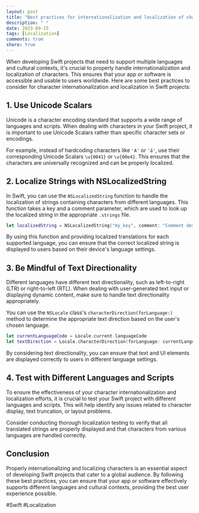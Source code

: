 ```yaml
---
layout: post
title: "Best practices for internationalization and localization of characters in Swift projects"
description: " "
date: 2023-09-15
tags: [Localization]
comments: true
share: true
---
```


When developing Swift projects that need to support multiple languages and cultural contexts, it's crucial to properly handle internationalization and localization of characters. This ensures that your app or software is accessible and usable to users worldwide. Here are some best practices to consider for character internationalization and localization in Swift projects:

## 1. Use Unicode Scalars

Unicode is a character encoding standard that supports a wide range of languages and scripts. When dealing with characters in your Swift project, it is important to use Unicode Scalars rather than specific character sets or encodings.

For example, instead of hardcoding characters like `'A'` or `'ä'`, use their corresponding Unicode Scalars `\u{0041}` or `\u{00e4}`. This ensures that the characters are universally recognized and can be properly localized.

## 2. Localize Strings with NSLocalizedString

In Swift, you can use the `NSLocalizedString` function to handle the localization of strings containing characters from different languages. This function takes a key and a comment parameter, which are used to look up the localized string in the appropriate `.strings` file.

```swift
let localizedString = NSLocalizedString("my_key", comment: "Comment describing my_key usage")
```

By using this function and providing localized translations for each supported language, you can ensure that the correct localized string is displayed to users based on their device's language settings.

## 3. Be Mindful of Text Directionality

Different languages have different text directionality, such as left-to-right (LTR) or right-to-left (RTL). When dealing with user-generated text input or displaying dynamic content, make sure to handle text directionality appropriately.

You can use the `NSLocale` class's `characterDirection(forLanguage:)` method to determine the appropriate text direction based on the user's chosen language.

```swift
let currentLanguageCode = Locale.current.languageCode
let textDirection = Locale.characterDirection(forLanguage: currentLanguageCode ?? "")
```

By considering text directionality, you can ensure that text and UI elements are displayed correctly to users in different language settings.

## 4. Test with Different Languages and Scripts

To ensure the effectiveness of your character internationalization and localization efforts, it is crucial to test your Swift project with different languages and scripts. This will help identify any issues related to character display, text truncation, or layout problems.

Consider conducting thorough localization testing to verify that all translated strings are properly displayed and that characters from various languages are handled correctly.

## Conclusion

Properly internationalizing and localizing characters is an essential aspect of developing Swift projects that cater to a global audience. By following these best practices, you can ensure that your app or software effectively supports different languages and cultural contexts, providing the best user experience possible.

#Swift #Localization